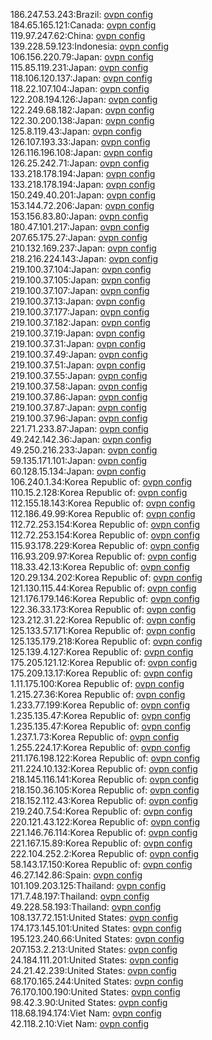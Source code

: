186.247.53.243:Brazil: [ovpn config](vpn/186_247_53_243.ovpn)  
184.65.165.121:Canada: [ovpn config](vpn/184_65_165_121.ovpn)  
119.97.247.62:China: [ovpn config](vpn/119_97_247_62.ovpn)  
139.228.59.123:Indonesia: [ovpn config](vpn/139_228_59_123.ovpn)  
106.156.220.79:Japan: [ovpn config](vpn/106_156_220_79.ovpn)  
115.85.119.231:Japan: [ovpn config](vpn/115_85_119_231.ovpn)  
118.106.120.137:Japan: [ovpn config](vpn/118_106_120_137.ovpn)  
118.22.107.104:Japan: [ovpn config](vpn/118_22_107_104.ovpn)  
122.208.194.126:Japan: [ovpn config](vpn/122_208_194_126.ovpn)  
122.249.68.182:Japan: [ovpn config](vpn/122_249_68_182.ovpn)  
122.30.200.138:Japan: [ovpn config](vpn/122_30_200_138.ovpn)  
125.8.119.43:Japan: [ovpn config](vpn/125_8_119_43.ovpn)  
126.107.193.33:Japan: [ovpn config](vpn/126_107_193_33.ovpn)  
126.116.196.108:Japan: [ovpn config](vpn/126_116_196_108.ovpn)  
126.25.242.71:Japan: [ovpn config](vpn/126_25_242_71.ovpn)  
133.218.178.194:Japan: [ovpn config](vpn/133_218_178_194.ovpn)  
133.218.178.194:Japan: [ovpn config](vpn/133_218_178_194.ovpn)  
150.249.40.201:Japan: [ovpn config](vpn/150_249_40_201.ovpn)  
153.144.72.206:Japan: [ovpn config](vpn/153_144_72_206.ovpn)  
153.156.83.80:Japan: [ovpn config](vpn/153_156_83_80.ovpn)  
180.47.101.217:Japan: [ovpn config](vpn/180_47_101_217.ovpn)  
207.65.175.27:Japan: [ovpn config](vpn/207_65_175_27.ovpn)  
210.132.169.237:Japan: [ovpn config](vpn/210_132_169_237.ovpn)  
218.216.224.143:Japan: [ovpn config](vpn/218_216_224_143.ovpn)  
219.100.37.104:Japan: [ovpn config](vpn/219_100_37_104.ovpn)  
219.100.37.105:Japan: [ovpn config](vpn/219_100_37_105.ovpn)  
219.100.37.107:Japan: [ovpn config](vpn/219_100_37_107.ovpn)  
219.100.37.13:Japan: [ovpn config](vpn/219_100_37_13.ovpn)  
219.100.37.177:Japan: [ovpn config](vpn/219_100_37_177.ovpn)  
219.100.37.182:Japan: [ovpn config](vpn/219_100_37_182.ovpn)  
219.100.37.19:Japan: [ovpn config](vpn/219_100_37_19.ovpn)  
219.100.37.31:Japan: [ovpn config](vpn/219_100_37_31.ovpn)  
219.100.37.49:Japan: [ovpn config](vpn/219_100_37_49.ovpn)  
219.100.37.51:Japan: [ovpn config](vpn/219_100_37_51.ovpn)  
219.100.37.55:Japan: [ovpn config](vpn/219_100_37_55.ovpn)  
219.100.37.58:Japan: [ovpn config](vpn/219_100_37_58.ovpn)  
219.100.37.86:Japan: [ovpn config](vpn/219_100_37_86.ovpn)  
219.100.37.87:Japan: [ovpn config](vpn/219_100_37_87.ovpn)  
219.100.37.96:Japan: [ovpn config](vpn/219_100_37_96.ovpn)  
221.71.233.87:Japan: [ovpn config](vpn/221_71_233_87.ovpn)  
49.242.142.36:Japan: [ovpn config](vpn/49_242_142_36.ovpn)  
49.250.216.233:Japan: [ovpn config](vpn/49_250_216_233.ovpn)  
59.135.171.101:Japan: [ovpn config](vpn/59_135_171_101.ovpn)  
60.128.15.134:Japan: [ovpn config](vpn/60_128_15_134.ovpn)  
106.240.1.34:Korea Republic of: [ovpn config](vpn/106_240_1_34.ovpn)  
110.15.2.128:Korea Republic of: [ovpn config](vpn/110_15_2_128.ovpn)  
112.155.18.143:Korea Republic of: [ovpn config](vpn/112_155_18_143.ovpn)  
112.186.49.99:Korea Republic of: [ovpn config](vpn/112_186_49_99.ovpn)  
112.72.253.154:Korea Republic of: [ovpn config](vpn/112_72_253_154.ovpn)  
112.72.253.154:Korea Republic of: [ovpn config](vpn/112_72_253_154.ovpn)  
115.93.178.229:Korea Republic of: [ovpn config](vpn/115_93_178_229.ovpn)  
116.93.209.97:Korea Republic of: [ovpn config](vpn/116_93_209_97.ovpn)  
118.33.42.13:Korea Republic of: [ovpn config](vpn/118_33_42_13.ovpn)  
120.29.134.202:Korea Republic of: [ovpn config](vpn/120_29_134_202.ovpn)  
121.130.115.44:Korea Republic of: [ovpn config](vpn/121_130_115_44.ovpn)  
121.176.179.146:Korea Republic of: [ovpn config](vpn/121_176_179_146.ovpn)  
122.36.33.173:Korea Republic of: [ovpn config](vpn/122_36_33_173.ovpn)  
123.212.31.22:Korea Republic of: [ovpn config](vpn/123_212_31_22.ovpn)  
125.133.57.171:Korea Republic of: [ovpn config](vpn/125_133_57_171.ovpn)  
125.135.179.218:Korea Republic of: [ovpn config](vpn/125_135_179_218.ovpn)  
125.139.4.127:Korea Republic of: [ovpn config](vpn/125_139_4_127.ovpn)  
175.205.121.12:Korea Republic of: [ovpn config](vpn/175_205_121_12.ovpn)  
175.209.13.17:Korea Republic of: [ovpn config](vpn/175_209_13_17.ovpn)  
1.11.175.100:Korea Republic of: [ovpn config](vpn/1_11_175_100.ovpn)  
1.215.27.36:Korea Republic of: [ovpn config](vpn/1_215_27_36.ovpn)  
1.233.77.199:Korea Republic of: [ovpn config](vpn/1_233_77_199.ovpn)  
1.235.135.47:Korea Republic of: [ovpn config](vpn/1_235_135_47.ovpn)  
1.235.135.47:Korea Republic of: [ovpn config](vpn/1_235_135_47.ovpn)  
1.237.1.73:Korea Republic of: [ovpn config](vpn/1_237_1_73.ovpn)  
1.255.224.17:Korea Republic of: [ovpn config](vpn/1_255_224_17.ovpn)  
211.176.198.122:Korea Republic of: [ovpn config](vpn/211_176_198_122.ovpn)  
211.224.10.132:Korea Republic of: [ovpn config](vpn/211_224_10_132.ovpn)  
218.145.116.141:Korea Republic of: [ovpn config](vpn/218_145_116_141.ovpn)  
218.150.36.105:Korea Republic of: [ovpn config](vpn/218_150_36_105.ovpn)  
218.152.112.43:Korea Republic of: [ovpn config](vpn/218_152_112_43.ovpn)  
219.240.7.54:Korea Republic of: [ovpn config](vpn/219_240_7_54.ovpn)  
220.121.43.122:Korea Republic of: [ovpn config](vpn/220_121_43_122.ovpn)  
221.146.76.114:Korea Republic of: [ovpn config](vpn/221_146_76_114.ovpn)  
221.167.15.89:Korea Republic of: [ovpn config](vpn/221_167_15_89.ovpn)  
222.104.252.2:Korea Republic of: [ovpn config](vpn/222_104_252_2.ovpn)  
58.143.17.150:Korea Republic of: [ovpn config](vpn/58_143_17_150.ovpn)  
46.27.142.86:Spain: [ovpn config](vpn/46_27_142_86.ovpn)  
101.109.203.125:Thailand: [ovpn config](vpn/101_109_203_125.ovpn)  
171.7.48.197:Thailand: [ovpn config](vpn/171_7_48_197.ovpn)  
49.228.58.193:Thailand: [ovpn config](vpn/49_228_58_193.ovpn)  
108.137.72.151:United States: [ovpn config](vpn/108_137_72_151.ovpn)  
174.173.145.101:United States: [ovpn config](vpn/174_173_145_101.ovpn)  
195.123.240.66:United States: [ovpn config](vpn/195_123_240_66.ovpn)  
207.153.2.213:United States: [ovpn config](vpn/207_153_2_213.ovpn)  
24.184.111.201:United States: [ovpn config](vpn/24_184_111_201.ovpn)  
24.21.42.239:United States: [ovpn config](vpn/24_21_42_239.ovpn)  
68.170.165.244:United States: [ovpn config](vpn/68_170_165_244.ovpn)  
76.170.100.190:United States: [ovpn config](vpn/76_170_100_190.ovpn)  
98.42.3.90:United States: [ovpn config](vpn/98_42_3_90.ovpn)  
118.68.194.174:Viet Nam: [ovpn config](vpn/118_68_194_174.ovpn)  
42.118.2.10:Viet Nam: [ovpn config](vpn/42_118_2_10.ovpn)  
